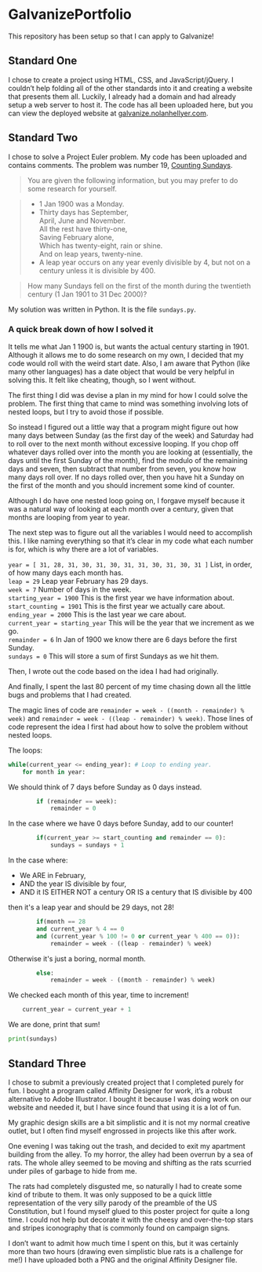 # GalvanizePortfolio

This repository has been setup so that I can apply to Galvanize!

## Standard One

I chose to create a project using HTML, CSS, and JavaScript/jQuery. I couldn’t help folding all of the other standards into it and creating a website that presents them all. Luckily, I already had a domain and had already setup a web server to host it. The code has all been uploaded here, but you can view the deployed website at [galvanize.nolanhellyer.com](galvanize.nolanhellyer.com).

## Standard Two

I chose to solve a Project Euler problem. My code has been uploaded and contains comments. The problem was number 19, [Counting Sundays](https://projecteuler.net/problem=19).

> You are given the following information, but you may prefer to do some research for yourself.

> * 1 Jan 1900 was a Monday.
> * Thirty days has September,\
> April, June and November.\
> All the rest have thirty-one,\
> Saving February alone,\
> Which has twenty-eight, rain or shine.\
> And on leap years, twenty-nine.
> * A leap year occurs on any year evenly divisible by 4, but not on a century unless it is divisible by 400.

> How many Sundays fell on the first of the month during the twentieth century (1 Jan 1901 to 31 Dec 2000)?

My solution was written in Python. It is the file `sundays.py`.

### A quick break down of how I solved it

It tells me what Jan 1 1900 is, but wants the actual century starting in 1901. Although it allows me to do some research on my own, I decided that my code would roll with the weird start date. Also, I am aware that Python (like many other languages) has a date object that would be very helpful in solving this. It felt like cheating, though, so I went without.

The first thing I did was devise a plan in my mind for how I could solve the problem. The first thing that came to mind was something involving lots of nested loops, but I try to avoid those if possible. 

So instead I figured out a little way that a program might figure out how many days between Sunday (as the first day of the week) and Saturday had to roll over to the next month without excessive looping. If you chop off whatever days rolled over into the month you are looking at (essentially, the days until the first Sunday of the month), find the modulo of the remaining days and seven, then subtract that number from seven, you know how many days roll over. If no days rolled over, then you have hit a Sunday on the first of the month and you should increment some kind of counter.

Although I do have one nested loop going on, I forgave myself because it was a natural way of looking at each month over a century, given that months are looping from year to year.

The next step was to figure out all the variables I would need to accomplish this. I like naming everything so that it’s clear in my code what each number is for, which is why there are a lot of variables.

`year = [ 31, 28, 31, 30, 31, 30, 31, 31, 30, 31, 30, 31 ]` List, in order, of how many days each month has.\
`leap = 29` Leap year February has 29 days.\
`week = 7` Number of days in the week.\
`starting_year = 1900` This is the first year we have information about.\
`start_counting = 1901` This is the first year we actually care about.\
`ending_year = 2000` This is the last year we care about.\
`current_year = starting_year` This will be the year that we increment as we go.\
`remainder = 6` In Jan of 1900 we know there are 6 days before the first Sunday.\
`sundays = 0` This will store a sum of first Sundays as we hit them.

Then, I wrote out the code based on the idea I had had originally. 

And finally, I spent the last 80 percent of my time chasing down all the little bugs and problems that I had created.

The magic lines of code are `remainder = week - ((month - remainder) % week)` and `remainder = week - ((leap - remainder) % week)`. Those lines of code represent the idea I first had about how to solve the problem without nested loops.

The loops:

```python
while(current_year <= ending_year): # Loop to ending year.
    for month in year:
```

We should think of 7 days before Sunday as 0 days instead.

```python
        if (remainder == week):
            remainder = 0
```

In the case where we have 0 days before Sunday, add to our counter!

```python
        if(current_year >= start_counting and remainder == 0):
            sundays = sundays + 1
```

In the case where:

* We ARE in February,
* AND the year IS divisible by four,
* AND it IS EITHER NOT a century OR IS a century that IS divisible by 400

then it's a leap year and should be 29 days, not 28!

```python
        if(month == 28
        and current_year % 4 == 0
        and (current_year % 100 != 0 or current_year % 400 == 0)):
            remainder = week - ((leap - remainder) % week)
```

Otherwise it's just a boring, normal month.
        
```python
        else:
            remainder = week - ((month - remainder) % week)
```

We checked each month of this year, time to increment!

```python
    current_year = current_year + 1
```

We are done, print that sum!

```python
print(sundays)
```

## Standard Three

I chose to submit a previously created project that I completed purely for fun. I bought a program called Affinity Designer for work, it’s a robust alternative to Adobe Illustrator. I bought it because I was doing work on our website and needed it, but I have since found that using it is a lot of fun.

My graphic design skills are a bit simplistic and it is not my normal creative outlet, but I often find myself engrossed in projects like this after work.

One evening I was taking out the trash, and decided to exit my apartment building from the alley. To my horror, the alley had been overrun by a sea of rats. The whole alley seemed to be moving and shifting as the rats scurried under piles of garbage to hide from me. 

The rats had completely disgusted me, so naturally I had to create some kind of tribute to them. It was only supposed to be a quick little representation of the very silly parody of the preamble of the US Constitution, but I found myself glued to this poster project for quite a long time. I could not help but decorate it with the cheesy and over-the-top stars and stripes iconography that is commonly found on campaign signs.

I don’t want to admit how much time I spent on this, but it was certainly more than two hours (drawing even simplistic blue rats is a challenge for me!) I have uploaded both a PNG and the original Affinity Designer file.